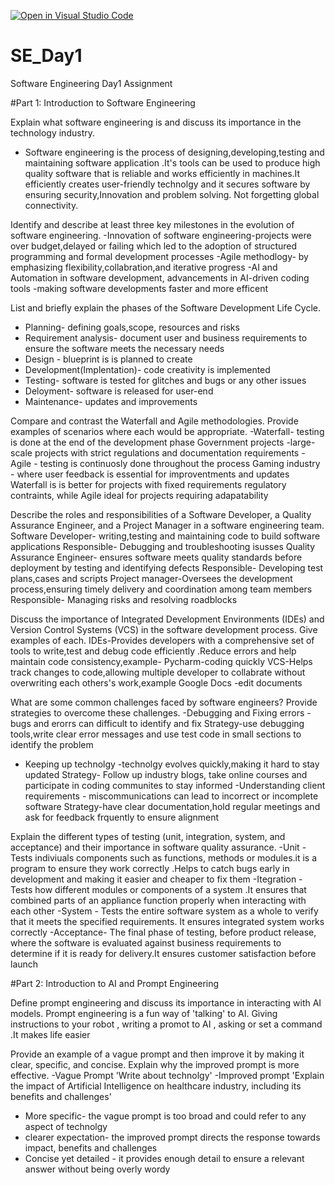 [![Open in Visual Studio Code](https://classroom.github.com/assets/open-in-vscode-2e0aaae1b6195c2367325f4f02e2d04e9abb55f0b24a779b69b11b9e10269abc.svg)](https://classroom.github.com/online_ide?assignment_repo_id=18413841&assignment_repo_type=AssignmentRepo)
# SE_Day1
Software Engineering Day1 Assignment

#Part 1: Introduction to Software Engineering

Explain what software engineering is and discuss its importance in the technology industry.
- Software engineering is the process of designing,developing,testing and maintaining software application .It's tools can be used to produce high quality software that is reliable and works efficiently in machines.It efficiently creates user-friendly technolgy and it secures software by ensuring security,Innovation and problem solving. Not forgetting global connectivity.


Identify and describe at least three key milestones in the evolution of software engineering.
-Innovation of software engineering-projects were over budget,delayed or failing which led to the adoption of structured programming and formal development processes
-Agile methodlogy- by emphasizing flexibility,collabration,and iterative progress
-AI and Automation in software development, advancements in AI-driven coding tools -making software developments faster and more efficent 


List and briefly explain the phases of the Software Development Life Cycle.
- Planning- defining goals,scope, resources and risks
- Requirement analysis- document user and business requirements to ensure the software meets the necessary needs
- Design - blueprint is is planned to create
- Development(Implentation)- code creativity is implemented
- Testing- software is tested for glitches and bugs or any other issues
- Deloyment- software is released for user-end
- Maintenance- updates and improvements 


Compare and contrast the Waterfall and Agile methodologies. Provide examples of scenarios where each would be appropriate.
-Waterfall- testing is done at the end of the development phase
Government projects -large-scale projects with strict regulations and documentation requirements
-Agile - testing is continuosly done throughout the process
Gaming industry - where user feedback is essential for improventments and updates 
Waterfall is is better for projects with fixed requirements regulatory contraints, while Agile ideal for projects requiring adapatability 



Describe the roles and responsibilities of a Software Developer, a Quality Assurance Engineer, and a Project Manager in a software engineering team.
Software Developer- writing,testing and maintaining code to build software applications
Responsible- Debugging and troubleshooting isusses
Quality Assurance Engineer- ensures software meets quality standards before deployment by testing and identifying defects
Responsible- Developing test plans,cases and scripts 
Project manager-Oversees the development process,ensuring timely delivery and coordination among team members 
Responsible- Managing risks and resolving roadblocks 


Discuss the importance of Integrated Development Environments (IDEs) and Version Control Systems (VCS) in the software development process. Give examples of each.
IDEs-Provides developers with a comprehensive set of tools to write,test and debug code efficiently .Reduce errors and help maintain code consistency,example- Pycharm-coding quickly 
VCS-Helps track changes to code,allowing multiple developer to collabrate without overwriting each others's work,example Google Docs -edit documents 


What are some common challenges faced by software engineers? Provide strategies to overcome these challenges.
-Debugging and Fixing errors -bugs and erorrs can difficult to identify and fix 
Strategy-use debugging tools,write clear error messages and use test code in small sections to identify the problem 
- Keeping up technolgy -technolgy evolves quickly,making it hard to stay updated
 Strategy- Follow up industry blogs, take online courses and participate in coding communites to stay informed 
-Understanding client requirements - miscommunications can lead to incorrect or incomplete software
Strategy-have clear documentation,hold regular meetings and ask for feedback frquently to ensure alignment 


Explain the different types of testing (unit, integration, system, and acceptance) and their importance in software quality assurance.
-Unit - Tests indiviuals components such as functions, methods or modules.it is a  program to ensure they work correctly .Helps to catch bugs early in development and making it easier and cheaper to fix them
-Itegration - Tests how different modules or components of a system .It ensures that combined parts of an appliance function properly when interacting with each other 
-System - Tests the entire software system as a whole to verify that it meets the specified requirements. It ensures integrated system works correctly
-Acceptance- The final phase of testing, before product release, where the software is evaluated against business requirements to determine if it is ready for delivery.It ensures customer satisfaction before launch 

#Part 2: Introduction to AI and Prompt Engineering


Define prompt engineering and discuss its importance in interacting with AI models.
Prompt engineering is a fun way of 'talking' to AI. Giving instructions to your robot , writing a promot to AI , asking or set a command .It makes life easier 

Provide an example of a vague prompt and then improve it by making it clear, specific, and concise. Explain why the improved prompt is more effective.
-Vague Prompt 
'Write about technolgy'
-Improved prompt 
'Explain the impact of Artificial Intelligence on healthcare industry, including its benefits and challenges'
- More specific- the vague prompt is too broad and could refer to any aspect of technolgy
- clearer expectation- the improved prompt directs the response towards impact, benefits and challenges
- Concise yet detailed - it provides enough detail to ensure a relevant answer without being overly wordy 


